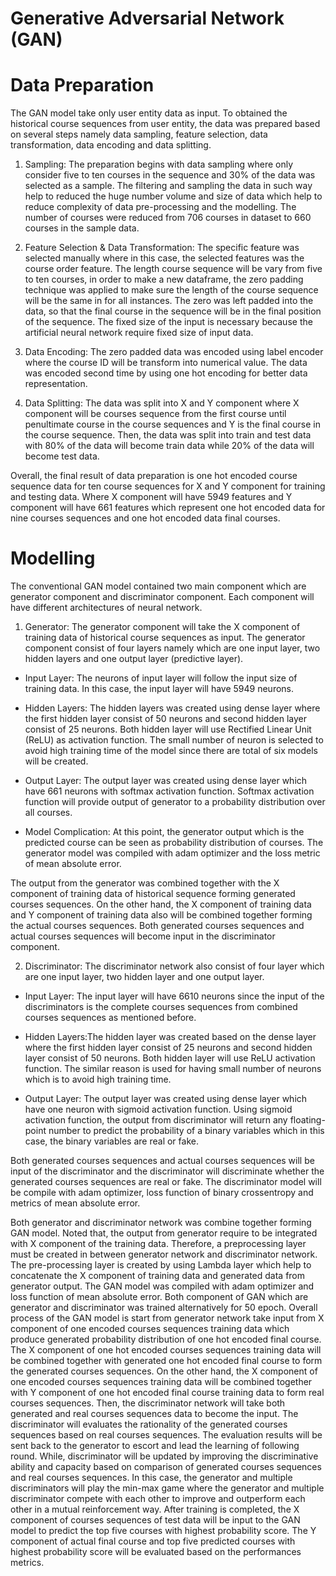 # Generative Adversarial Network (GAN)

# Data Preparation

The GAN model take only user entity data as input. To obtained the historical course sequences from user entity, the data was prepared based on several steps namely data
sampling, feature selection, data transformation, data encoding and data splitting.

1. Sampling: The preparation begins with data sampling where only consider five to ten courses in the sequence and 30% of the data was selected as a sample. The filtering and sampling the
data in such way help to reduced the huge number volume and size of data which help
to reduce complexity of data pre-processing and the modelling. The number of courses were reduced from 706 courses in dataset to 660 courses in the sample data.

2. Feature Selection & Data Transformation: The specific feature was selected manually where in this case, the selected features was the course order feature. The length course sequence will be vary from five to ten courses, in order to make a new dataframe, the zero padding technique was applied to make sure the length of the course sequence will be the same in for all instances. The zero was left padded into the data, so that the final course in the sequence will be in the final position of the sequence. The fixed size of the input is necessary because the artificial neural network require fixed size of input data. 

3. Data Encoding: The zero padded data was encoded using label encoder where the course ID will be transform into numerical value. The data was encoded second time by using one hot encoding for better data representation. 

4. Data Splitting: The data was split into X and Y component where X component will be courses sequence from the first course until penultimate course in the course sequences and Y is the final course in the course sequence. Then, the data was split into train and test data with 80% of the data will become train data while 20% of the data will become test data.

Overall, the final result of data preparation is one hot encoded course sequence data for ten course sequences for X and Y component for training and testing data. Where X component will have 5949 features and Y component will have 661 features which represent one hot encoded data for nine courses sequences and one hot encoded data final courses.

# Modelling
The conventional GAN model contained two main component which are generator
component and discriminator component. Each component will have different architectures
of neural network. 

1. Generator: The generator component will take the X component of training data of historical course sequences as input. The generator component consist of four layers namely which are one input layer, two hidden layers and one output layer (predictive layer).
  
  * Input Layer: The neurons of input layer will follow the input size of training data. In this case, the input layer will have 5949 neurons.
    
  * Hidden Layers: The hidden layers was created using dense layer where the first hidden layer consist of 50 neurons and second hidden layer consist of 25 neurons. Both hidden layer will use Rectified Linear Unit (ReLU) as activation function. The small number of neuron is selected to avoid high training time of the model since there are total of six models will be created.
    
  * Output Layer: The output layer was created using dense layer which have 661 neurons with softmax activation function. Softmax activation function will provide output of generator to a probability distribution over all courses.
  
  * Model Complication: At this point, the generator output which is the predicted course can be seen as probability distribution of courses. The generator model was compiled with adam optimizer and the loss metric of mean absolute error.

The output from the generator was combined together with the X component of training data of historical sequence forming generated courses sequences. On the other hand, the X component of training data and Y component of training data also will be combined together forming the actual courses sequences. Both generated courses sequences and actual courses sequences will become input in the discriminator component.

2. Discriminator: The discriminator network also consist of four layer which are one input layer, two hidden layer and one output layer.
  
  * Input Layer: The input layer will have 6610 neurons since the input of the discriminators is the complete courses sequences from combined courses sequences as mentioned before.
  
  * Hidden Layers:The hidden layer was created based on the dense layer where the first hidden layer consist of 25 neurons and second hidden layer consist of 50 neurons. Both hidden layer will use ReLU activation function. The similar reason is used for having small number of neurons which is to avoid high training time.
  
  * Output Layer: The output layer was created using dense layer which have one neuron with sigmoid activation function. Using sigmoid activation function, the output from discriminator will return any floating-point number to predict the probability of a binary variables which in this case, the binary variables are real or fake.
  
Both generated courses sequences and actual courses sequences will be input of the discriminator and the discriminator will discriminate whether the generated courses sequences are real or fake. The discriminator model will be compile with adam optimizer, loss function of binary crossentropy and metrics of mean absolute error.

Both generator and discriminator network was combine together forming GAN model. Noted that, the output from generator require to be integrated with X component of the training data. Therefore, a preprocessing layer must be created in between generator network and discriminator network. The pre-processing layer is created by using Lambda layer which help to concatenate the X component of training data and generated data from generator output. The GAN model was compiled with adam optimizer and loss function of mean absolute error. Both component of GAN which are generator and discriminator was trained alternatively for 50 epoch. Overall process of the GAN model is start from generator network take input from X component of one encoded courses sequences training data which produce generated probability distribution of one hot encoded final course. The X component of one hot encoded courses sequences training data will be combined together with generated one hot encoded final course to form the generated courses sequences. On the other hand, the X component of one encoded courses sequences training data will be combined together with Y component of one hot encoded final course training data to form real courses sequences. Then, the discriminator network will take both generated and real courses sequences data to become the input. The discriminator will evaluates the rationality of the generated courses sequences based on real courses sequences. The evaluation results will be sent back to the generator to escort and lead the learning of following round. While, discriminator will be updated by improving the discriminative ability and capacity based on comparison of generated courses sequences and real courses sequences. In this case, the generator and multiple discriminators will play the min-max game where the generator and multiple discriminator compete with each other to improve and outperform each other in a mutual reinforcement way. After training is completed, the X component of courses sequences of test data will be input to the GAN model to predict the top five courses with highest probability score. The Y component of actual final course and top five predicted courses with highest probability score will be evaluated based on the performances metrics.


